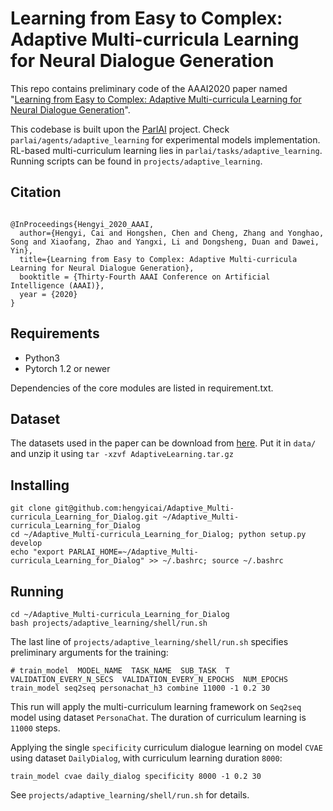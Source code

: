 # Learning from Easy to Complex: Adaptive Multi-curricula Learning for Neural Dialogue Generation

This repo contains preliminary code of the AAAI2020 paper named "[Learning from Easy to Complex: Adaptive Multi-curricula Learning for Neural Dialogue Generation](https://arxiv.org/abs/2003.00639)".

This codebase is built upon the [ParlAI](https://parl.ai/) project. 
Check `parlai/agents/adaptive_learning` for experimental models implementation.
RL-based multi-curriculum learning lies in `parlai/tasks/adaptive_learning`.
Running scripts can be found in `projects/adaptive_learning`.

## Citation
```Tex

@InProceedings{Hengyi_2020_AAAI,
  author={Hengyi, Cai and Hongshen, Chen and Cheng, Zhang and Yonghao, Song and Xiaofang, Zhao and Yangxi, Li and Dongsheng, Duan and Dawei, Yin},
  title={Learning from Easy to Complex: Adaptive Multi-curricula Learning for Neural Dialogue Generation},
  booktitle = {Thirty-Fourth AAAI Conference on Artificial Intelligence (AAAI)},
  year = {2020}
}

```

## Requirements
- Python3
- Pytorch 1.2 or newer

Dependencies of the core modules are listed in requirement.txt.

## Dataset
The datasets used in the paper can be download from [here](https://drive.google.com/file/d/1Lj9R55u-xk1IVJ6uNXOUU0YjKvIURJAY/view?usp=sharing). 
Put it in `data/` and unzip it using `tar -xzvf AdaptiveLearning.tar.gz`

## Installing
```
git clone git@github.com:hengyicai/Adaptive_Multi-curricula_Learning_for_Dialog.git ~/Adaptive_Multi-curricula_Learning_for_Dialog
cd ~/Adaptive_Multi-curricula_Learning_for_Dialog; python setup.py develop
echo "export PARLAI_HOME=~/Adaptive_Multi-curricula_Learning_for_Dialog" >> ~/.bashrc; source ~/.bashrc
```

## Running

```
cd ~/Adaptive_Multi-curricula_Learning_for_Dialog
bash projects/adaptive_learning/shell/run.sh
```

The last line of `projects/adaptive_learning/shell/run.sh` specifies preliminary arguments for the training:
```
# train_model  MODEL_NAME  TASK_NAME  SUB_TASK  T  VALIDATION_EVERY_N_SECS  VALIDATION_EVERY_N_EPOCHS  NUM_EPOCHS
train_model seq2seq personachat_h3 combine 11000 -1 0.2 30
```

This run will apply the multi-curriculum learning framework on `Seq2seq` model using dataset `PersonaChat`. The duration of curriculum learning is `11000` steps. 

Applying the single `specificity` curriculum dialogue learning on model `CVAE` using dataset `DailyDialog`, with curriculum learning duration `8000`:
```
train_model cvae daily_dialog specificity 8000 -1 0.2 30
```

See `projects/adaptive_learning/shell/run.sh` for details.
